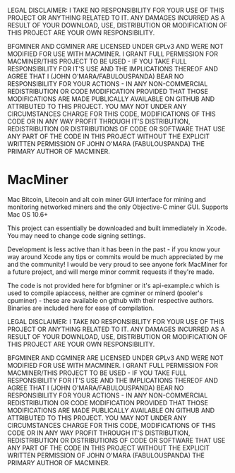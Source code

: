 LEGAL DISCLAIMER: I TAKE NO RESPONSIBILITY FOR YOUR USE OF THIS PROJECT OR ANYTHING RELATED TO IT. ANY DAMAGES INCURRED AS A RESULT OF YOUR DOWNLOAD, USE, DISTRIBUTION OR MODIFICATION OF THIS PROJECT ARE YOUR OWN RESPONSIBILITY.

BFGMINER AND CGMINER ARE LICENSED UNDER GPLv3 AND WERE NOT MODIFIED FOR USE WITH MACMINER. I GRANT FULL PERMISSION FOR MACMINER/THIS PROJECT TO BE USED - IF YOU TAKE FULL RESPONSIBILITY FOR IT'S USE AND THE IMPLICATIONS THEREOF AND AGREE THAT I (JOHN O'MARA/FABULOUSPANDA) BEAR NO RESPONSIBILITY FOR YOUR ACTIONS - IN ANY NON-COMMERCIAL REDISTRIBUTION OR CODE MODIFICATION PROVIDED THAT THOSE MODIFICATIONS ARE MADE PUBLICALLY AVAILABLE ON GITHUB AND ATTRIBUTED TO THIS PROJECT. YOU MAY NOT UNDER ANY CIRCUMSTANCES CHARGE FOR THIS CODE, MODIFICATIONS OF THIS CODE OR IN ANY WAY PROFIT THROUGH IT'S DISTRIBUTION, REDISTRIBUTION OR DISTRIBUTIONS OF CODE OR SOFTWARE THAT USE ANY PART OF THE CODE IN THIS PROJECT WITHOUT THE EXPLICIT WRITTEN PERMISSION OF JOHN O'MARA (FABULOUSPANDA) THE PRIMARY AUTHOR OF MACMINER.

MacMiner
========

Mac Bitcoin, Litecoin and alt coin miner GUI interface for mining and monitoring networked miners and the only Objective-C miner GUI. Supports Mac OS 10.6+

This project can essentially be downloaded and built immediately in Xcode. You may need to change code signing settings.

Development is less active than it has been in the past - if you know your way around Xcode any tips or commits would be much appreciated by me and the community! I would be very proud to see anyone fork MacMiner for a future project, and will merge minor commit requests if they're made.

The code is not provided here for bfgminer or it's api-example.c which is used to compile apiaccess, neither are cgminer or minerd (pooler's cpuminer) - these are available on github with their respective authors. Binaries are included here for ease of compilation.

LEGAL DISCLAIMER: I TAKE NO RESPONSIBILITY FOR YOUR USE OF THIS PROJECT OR ANYTHING RELATED TO IT. ANY DAMAGES INCURRED AS A RESULT OF YOUR DOWNLOAD, USE, DISTRIBUTION OR MODIFICATION OF THIS PROJECT ARE YOUR OWN RESPONSIBILITY.

BFGMINER AND CGMINER ARE LICENSED UNDER GPLv3 AND WERE NOT MODIFIED FOR USE WITH MACMINER. I GRANT FULL PERMISSION FOR MACMINER/THIS PROJECT TO BE USED - IF YOU TAKE FULL RESPONSIBILITY FOR IT'S USE AND THE IMPLICATIONS THEREOF AND AGREE THAT I (JOHN O'MARA/FABULOUSPANDA) BEAR NO RESPONSIBILITY FOR YOUR ACTIONS - IN ANY NON-COMMERCIAL REDISTRIBUTION OR CODE MODIFICATION PROVIDED THAT THOSE MODIFICATIONS ARE MADE PUBLICALLY AVAILABLE ON GITHUB AND ATTRIBUTED TO THIS PROJECT. YOU MAY NOT UNDER ANY CIRCUMSTANCES CHARGE FOR THIS CODE, MODIFICATIONS OF THIS CODE OR IN ANY WAY PROFIT THROUGH IT'S DISTRIBUTION, REDISTRIBUTION OR DISTRIBUTIONS OF CODE OR SOFTWARE THAT USE ANY PART OF THE CODE IN THIS PROJECT WITHOUT THE EXPLICIT WRITTEN PERMISSION OF JOHN O'MARA (FABULOUSPANDA) THE PRIMARY AUTHOR OF MACMINER.

